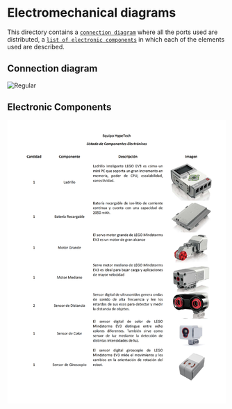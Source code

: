 Electromechanical diagrams
====

This directory contains a [`connection diagram`](https://github.com/csvprobotica/HypeTech/blob/main/schemes/Diagrama%20de%20Conexi%C3%B3n.jpg) where all the ports used are distributed, a [`list of electronic components`](https://github.com/csvprobotica/HypeTech/blob/main/schemes/Listado%20de%20Componentes.png) in which each of the elements used are described.

## Connection diagram
![Regular](https://github.com/csvprobotica/HypeTech/blob/main/schemes/Diagrama%20de%20Conexi%C3%B3n.jpg)

## Electronic Components
![Regular](https://github.com/csvprobotica/HypeTech/blob/main/schemes/Listado%20de%20Componentes.png)

